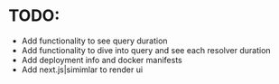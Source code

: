 # TODO:

* Add functionality to see query duration
* Add functionality to dive into query and see each resolver duration
* Add deployment info and docker manifests
* Add next.js|simimlar to render ui
